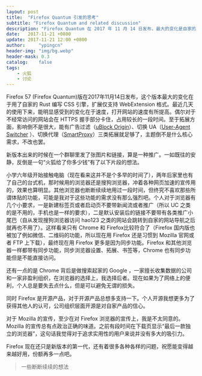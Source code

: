 ```yaml
---
layout: post
title:  "Firefox Quantum 引发的思考"
subtitle: "Firefox Quantum and related discussion"
description: "Firefox Quantum 在 2017 年 11 月 14 日发布，最大的变化是自家的 Rust 编写 CSS 引擎，扩展仅支持 WebExtension 格式。明显感受到的打开网站的速度有所提高"
date:   2017-11-21 +0800
update: 2017-11-21 12:00 +0800
author:     "ypingcn"
header-img: "img/bg.webp"
header-mask: 0.3
catalog:    false
tags:
    - 火狐
    - 讨论
---
```


Firefox 57 (Firefox Quantum)版在2017年11月14日发布，这个版本最大的变化在于用了自家的 Rust 编写 CSS 引擎，扩展仅支持 WebExtension 格式。最近几天的使用下来，能明显感受到的变化在于速度，打开网站的速度有所提高。偶尔对于不经常访问的网站会在 HTTPS 握手部分卡住，占用较长的一段时间。至于拓展方面，影响倒不是很大，能有广告过滤（<a href="https://addons.mozilla.org/zh-CN/firefox/addon/ublock-origin/" rel="nofollow">uBlock Origin</a>）、切换 UA（<a href="https://addons.mozilla.org/zh-CN/firefox/addon/user-agent-switcher-revived/" rel="nofollow">User-Agent Switcher</a> ）、切换代理（<a href="https://addons.mozilla.org/zh-CN/firefox/addon/smartproxy/" rel="nofollow">SmartProxy</a>）三类拓展就足够了，主题倒不是什么核心需求，不改也罢。

新版本出来的时候在一个群聊里发了张图片和链接，算是一种推广。一如既往的安静，反倒是一句“火狐给了你多少钱”有了以下片段的想法。

小学六年级开始接触电脑（现在看来这并不是个多早的时间了），两年后家里也有了自己的台式机，那时候用的浏览器还是搜狗浏览器，冲着各种网页加速的宣传用的，效果也算明显。其他浏览器也断断续续地用过一段时间，但终究不喜欢那些所谓体贴的功能，可能是我对于这些功能的需求没有那么强烈吧。个人对于浏览器有几个小要求，一是新建标签页或者启动页不要带新闻流或者推广（所以 UC 之类的是不用的，手机也是一样的要求），二是默认安装后的链接不要带有各类推广小尾巴（自从发现搜狗浏览器访问 hao123 之类的网站会跳转到自家的网站导航之后就再也不用了）。这样看来只有 Chrome 和 Firefox比较符合了（Firefox 国内版也被加了例如微信、二维码的功能，所以现在用 Firefox 还是习惯到 Mozilla 官网或者 FTP 上下载），最终现在用 Firefox 更多是因为同步功能。Firefox 和其他浏览器一样都带有同步功能，同步浏览器设置、拓展、书签等，Chrome 也有同步功能但是不能直接访问。

还有一点的是 Chrome 背后是做搜索起家的 Google ，一家擅长收集数据的公司和一家非盈利组织，在浏览器的选择上，我选择后者。现在如果为了网络上的便利，个人总是要失去点什么，但是可以避免无谓的损失。

同时 Firefox 是开源产品，对于开源产品总想多支持一下。个人开源我想更多为了获得其他人的认可，公司组织层面开源是对自家产品的信心。

对于 Mozilla 的宣传，至少在对 Firefox 浏览器的宣传上，我是不太同意的。Mozilla 的宣传总有点政治正确的味道。之前有段时间在下载页显示“最后一款独立的浏览器”，这句话我觉得对于追求实用性的用户来说并没有多大的吸引力。 

Firefox 现在还只是新版本的第一代，还有着很多各种各样的问题，祝愿能变得越来越好用，份额再多一点吧。

> 一些断断续续的想法